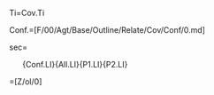 Ti=Cov.Ti

Conf.=[F/00/Agt/Base/Outline/Relate/Cov/Conf/0.md]

sec=<ol>{Conf.LI}{All.LI}{P1.LI}{P2.LI}</ol>

=[Z/ol/0]
